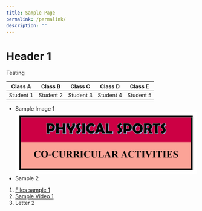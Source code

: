 ```yaml
---
title: Sample Page
permalink: /permalink/
description: ""
---
```


# Header 1
Testing 

| Class A | Class B | Class C | Class D | Class E 
|-|-|-|-|-|
| Student 1 | Student 2| Student 3   | Student 4 | Student 5   |

* Sample Image 1![Sample Photo 1](/images/PHYSICAL-SPORTS.png)
* Sample 2

1. [Files sample 1 ](/files/2022-P2-BOOK-LIST.pdf)
2. [Sample Video 1](https://youtu.be/Ssk2EKH6yvE)
3. Letter 2